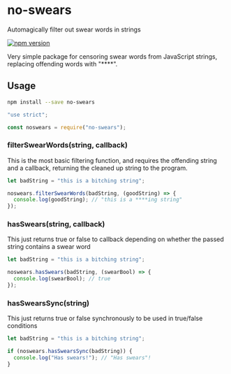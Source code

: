 # no-swears

Automagically filter out swear words in strings

[![npm version](https://badge.fury.io/js/no-swears.svg)](https://badge.fury.io/js/no-swears)

Very simple package for censoring swear words from JavaScript strings,
replacing offending words with "\*\*\*\*".

## Usage

```bash
npm install --save no-swears
```

```javascript
"use strict";

const noswears = require("no-swears");
```

### filterSwearWords(string, callback)

This is the most basic filtering function, and requires the offending
string and a callback, returning the cleaned up string to the program.

```javascript
let badString = "this is a bitching string";

noswears.filterSwearWords(badString, (goodString) => {
  console.log(goodString); // "this is a ****ing string"
});
```

### hasSwears(string, callback)

This just returns true or false to callback depending on whether the passed string
contains a swear word

```javascript
let badString = "this is a bitching string";

noswears.hasSwears(badString, (swearBool) => {
  console.log(swearBool); // true
});
```

### hasSwearsSync(string)

This just returns true or false synchronously to be used in true/false conditions

```javascript
let badString = "this is a bitching string";

if (noswears.hasSwearsSync(badString)) {
  console.log("Has swears!"); // "Has swears"!
}
```
